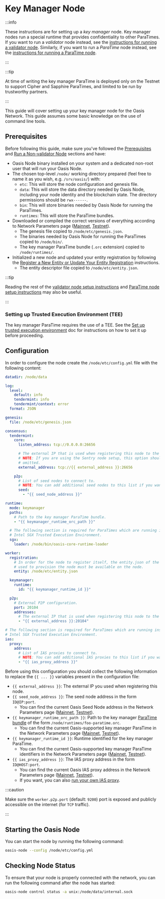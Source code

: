 # Key Manager Node

:::info

These instructions are for setting up a _key manager_ node. Key manager nodes run a special runtime that provides confidentiality to other ParaTimes. If you want to run a _validator_ node instead, see the [instructions for running a validator node](../validator-node.mdx). Similarly, if you want to run a _ParaTime_ node instead, see the [instructions for running a ParaTime node](../paratime-node.mdx).

:::

:::tip

At time of writing the key manager ParaTime is deployed only on the Testnet to support Cipher and Sapphire ParaTimes, and limited to be run by trustworthy partners.

:::

This guide will cover setting up your key manager node for the Oasis Network. This guide assumes some basic knowledge on the use of command line tools.

## Prerequisites

Before following this guide, make sure you've followed the [Prerequisites](../prerequisites) and [Run a Non-validator Node](../non-validator-node.mdx) sections and have:

* Oasis Node binary installed on your system and a dedicated non-root user that will run your Oasis Node.
* The chosen top-level `/node/` working directory prepared (feel free to name it as you wish, e.g. `/srv/oasis/`) with:
  * `etc`: This will store the node configuration and genesis file.
  * `data`: This will store the data directory needed by Oasis Node, including your node identity and the blockchain state. The directory permissions should be `rwx------`.
  * `bin`: This will store binaries needed by Oasis Node for running the ParaTimes.
  * `runtimes`: This will store the ParaTime bundles.
* Downloaded or compiled the correct versions of everything according to Network Parameters page ([Mainnet], [Testnet]).
  * The genesis file copied to `/node/etc/genesis.json`.
  * The binaries needed by Oasis Node for running the ParaTimes copied to `/node/bin/`.
  * The key manager ParaTime bundle (`.orc` extension) copied to `/node/runtimes/`.
* Initialized a new node and updated your entity registration by following the [Register a New Entity or Update Your Entity Registration](../paratime-node.mdx#register-a-new-entity-or-update-your-entity-registration) instructions.
  * The entity descriptor file copied to `/node/etc/entity.json`.

[Mainnet]: ../../mainnet/README.md
[Testnet]: ../../testnet/README.md

:::tip

Reading the rest of the [validator node setup instructions](../validator-node.mdx) and [ParaTime node setup instructions](../paratime-node.mdx) may also be useful.

:::

### Setting up Trusted Execution Environment (TEE)

The key manager ParaTime requires the use of a TEE. See the [Set up trusted execution environment](../prerequisites/set-up-trusted-execution-environment-tee.md) doc for instructions on how to set it up before proceeding.

## Configuration

In order to configure the node create the `/node/etc/config.yml` file with the following content:

```yaml
datadir: /node/data

log:
  level:
    default: info
    tendermint: info
    tendermint/context: error
  format: JSON

genesis:
  file: /node/etc/genesis.json

consensus:
  tendermint:
    core:
      listen_address: tcp://0.0.0.0:26656

      # The external IP that is used when registering this node to the network.
      # NOTE: If you are using the Sentry node setup, this option should be
      # omitted.
      external_address: tcp://{{ external_address }}:26656

    p2p:
      # List of seed nodes to connect to.
      # NOTE: You can add additional seed nodes to this list if you want.
      seed:
        - "{{ seed_node_address }}"

runtime:
  mode: keymanager
  paths:
    # Path to the key manager ParaTime bundle.
    - "{{ keymanager_runtime_orc_path }}"

  # The following section is required for ParaTimes which are running inside the
  # Intel SGX Trusted Execution Environment.
  sgx:
    loader: /node/bin/oasis-core-runtime-loader

worker:
  registration:
    # In order for the node to register itself, the entity.json of the entity
    # used to provision the node must be available on the node.
    entity: /node/etc/entity.json

  keymanager:
    runtime:
      id: "{{ keymanager_runtime_id }}"

  p2p:
    # External P2P configuration.
    port: 20104
    addresses:
      # The external IP that is used when registering this node to the network.
      - "{{ external_address }}:20104"

# The following section is required for ParaTimes which are running inside the
# Intel SGX Trusted Execution Environment.
ias:
  proxy:
    address:
      # List of IAS proxies to connect to.
      # NOTE: You can add additional IAS proxies to this list if you want.
      - "{{ ias_proxy_address }}"
```

Before using this configuration you should collect the following information to replace the `{{ ... }}` variables present in the configuration file:

* `{{ external_address }}`: The external IP you used when registering this node.
* `{{ seed_node_address }}`: The seed node address in the form `ID@IP:port`.
  * You can find the current Oasis Seed Node address in the Network Parameters page ([Mainnet], [Testnet]).
* `{{ keymanager_runtime_orc_path }}`: Path to the key manager [ParaTime bundle](../paratime-node.mdx#the-paratime-bundle) of the form `/node/runtimes/foo-paratime.orc`.
  * You can find the current Oasis-supported key manager ParaTime in the Network Parameters page ([Mainnet], [Testnet]).
* `{{ keymanager_runtime_id }}`: Runtime identified for the key manager ParaTime.
  * You can find the current Oasis-supported key manager ParaTime identifiers in the Network Parameters page ([Mainnet], [Testnet]).
* `{{ ias_proxy_address }}`: The IAS proxy address in the form `ID@HOST:port`.
  * You can find the current Oasis IAS proxy address in the Network Parameters page ([Mainnet], [Testnet]).
  * If you want, you can also [run your own IAS proxy](../ias-proxy.md).

:::caution

Make sure the `worker.p2p.port` (default: `9200`) port is exposed and publicly
accessible on the internet (for `TCP` traffic).

:::

## Starting the Oasis Node

You can start the node by running the following command:

```bash
oasis-node --config /node/etc/config.yml
```

## Checking Node Status

To ensure that your node is properly connected with the network, you can run the following command after the node has started:

```bash
oasis-node control status -a unix:/node/data/internal.sock
```
